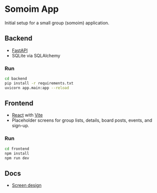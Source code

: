 # Somoim App

Initial setup for a small group (somoim) application.

## Backend

- [FastAPI](https://fastapi.tiangolo.com/)
- SQLite via SQLAlchemy

### Run

```bash
cd backend
pip install -r requirements.txt
uvicorn app.main:app --reload
```

## Frontend

- [React](https://react.dev/) with [Vite](https://vitejs.dev/)
- Placeholder screens for group lists, details, board posts, events, and sign-up.

### Run

```bash
cd frontend
npm install
npm run dev
```

## Docs

- [Screen design](docs/SCREEN_DESIGN.md)
